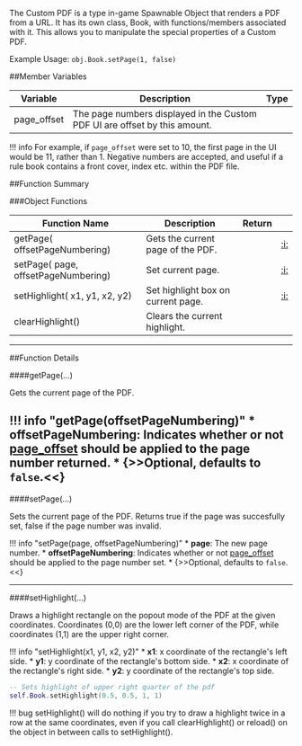 The Custom PDF is a type in-game Spawnable Object that renders a PDF from a URL. It has its own class, Book, with functions/members associated with it. This allows you to manipulate the special properties of a Custom PDF.

Example Usage: `obj.Book.setPage(1, false)`

##Member Variables

Variable | Description | Type
-- | -- | :--
<a class="anchor" id="page_offset"></a>page_offset | The page numbers displayed in the Custom PDF UI are offset by this amount. | [<span class="tag int"></span>](../types.md)

!!! info
    For example, if `page_offset` were set to 10, the first page in the UI would be 11, rather than 1. Negative numbers are accepted, and useful if a rule book contains a front cover, index etc. within the PDF file.

##Function Summary

###Object Functions

Function Name | Description | Return | &nbsp;
-- | -- | -- | --:
<a class="anchor" id="getpage"></a>getPage([<span class="tag boo"></span>](../types.md) offsetPageNumbering) | Gets the current page of the PDF. | [<span class="ret int"></span>](../types.md) | [:i:](#getpage)
<a class="anchor" id="setpage"></a>setPage([<span class="tag int"></span>](../types.md) page, [<span class="tag boo"></span>](../types.md) offsetPageNumbering) | Set current page. | [<span class="ret boo"></span>](../types.md)| [:i:](#setpage)
<a class="anchor" id="sethighlight"></a>setHighlight([<span class="tag flo"></span>](../types.md) x1, [<span class="tag flo"></span>](../types.md) y1, [<span class="tag flo"></span>](../types.md) x2, [<span class="tag flo"></span>](../types.md) y2) | Set highlight box on current page. | [<span class="ret boo"></span>](../types.md) |  [:i:](#sethighlight)
<a class="anchor" id="clearhighlight"></a>clearHighlight() | Clears the current highlight. | [<span class="ret boo"></span>](../types.md)

---

##Function Details

####getPage(...)

[<span class="ret int"></span>](../types.md) Gets the current page of the PDF.

!!! info "getPage(offsetPageNumbering)"
	  * [<span class="tag boo"></span>](../types.md) **offsetPageNumbering**: Indicates whether or not [page_offset](#page_offset) should be applied to the page number returned.
        * {>>Optional, defaults to `false`.<<}
---

####setPage(...)

[<span class="ret boo"></span>](../types.md) Sets the current page of the PDF. Returns true if the page was succesfully set, false if the page number was invalid.

!!! info "setPage(page, offsetPageNumbering)"
    * [<span class="tag int"></span>](../types.md) **page**: The new page number.
    * [<span class="tag boo"></span>](../types.md) **offsetPageNumbering**: Indicates whether or not [page_offset](#page_offset) should be applied to the page number set.
        * {>>Optional, defaults to `false`.<<}


---

####setHighlight(...)

[<span class="ret boo"></span>](../types.md) Draws a highlight rectangle on the popout mode of the PDF at the given coordinates. Coordinates (0,0) are the lower left corner of the PDF, while coordinates (1,1) are the upper right corner.

!!! info "setHighlight(x1, y1, x2, y2)"
    * [<span class="tag flo"></span>](../types.md) **x1**: x coordinate of the rectangle's left side.
    * [<span class="tag flo"></span>](../types.md) **y1**: y coordinate of the rectangle's bottom side.
    * [<span class="tag flo"></span>](../types.md) **x2**: x coordinate of the rectangle's right side.
    * [<span class="tag flo"></span>](../types.md) **y2**: y coordinate of the rectangle's top side.

``` Lua
-- Sets highlight of upper right quarter of the pdf
self.Book.setHighlight(0.5, 0.5, 1, 1)
```

!!! bug
    setHighlight() will do nothing if you try to draw a highlight twice in a row at the same coordinates, even if you call clearHighlight() or reload() on the object in between calls to setHighlight().
